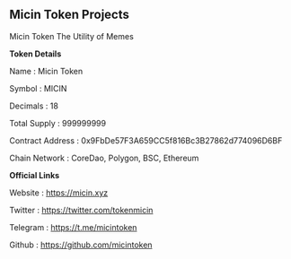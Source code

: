 <h2>Micin Token Projects</h2>
Micin Token The Utility of Memes

<strong>Token Details</strong>

Name : Micin Token

Symbol : MICIN

Decimals : 18

Total Supply : 999999999

Contract Address : 0x9FbDe57F3A659CC5f816Bc3B27862d774096D6BF

Chain Network : CoreDao, Polygon, BSC, Ethereum

<strong>Official Links</strong>

Website : https://micin.xyz

Twitter : https://twitter.com/tokenmicin

Telegram : https://t.me/micintoken

Github : https://github.com/micintoken
